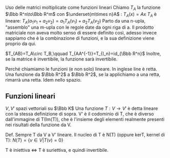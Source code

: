 Uso delle matrici moltiplicate come funzioni lineari
Chiamo $T_A$ la funzione $\Bbb R^n\to\Bbb R^m$ con $\underset{m\times n}A$ : $T_A(x)=Ax$
$T_A$ è lineare: $T_A(a_1v_1+a_2v_2)=a_1T_A(v_1)+a_2T_A(v_2)$
Parto da una n-upla, "assemblo" una m-upla con le regole date da ogni riga di a.
Il prodotto matriciale non aveva molto senso di essere definito così, adesso invece sappiamo che è la combinazione di funzioni, e la sua definizione viene proprio da qui.

$T_{AB}=T_A\circ T_B,\qquad T_{AA^{-1}}=T_{I_n}=id_{\Bbb R^n}$
Inoltre, se la matrice è invertibile, la funzione sarà invertibile.

Perché chiamiamo le funzioni (e non solo) lineare. In inglese line è retta. Una funzione da $\Bbb R^2$ a $\Bbb R^2$, se la applichiamo a una retta, rimarrà una retta. Idem nello spazio.

## Funzioni lineari
$V,V'$ spazi vettoriali su $\Bbb K$
Una funzione $T:V\to V'$ è detta lineare con la stessa definizione di sopra.
V' è il codominio di T, che è diverso dall'immagine di T(Im(T)), che è l'insieme degli elementi realmente presenti nei risultati della funzione da V.

Def.
Sempre T da V a V' lineare.
Il nucleo di T è N(T) (oppure kerT, kernel di T):
$N(T)=\{v\in V|T(v)=0\}$

T è iniettiva $\iff$ T è suriettiva, e quindi invertibile.
